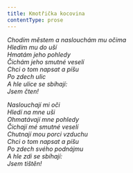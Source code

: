 ```yaml
---
title: Kmotřička kocovina
contentType: prose
---
```


<section>

_Chodím městem a naslouchám mu očima  
Hledím mu do uší  
Hmatám jeho pohledy  
Čichám jeho smutné veselí  
Chci o tom napsat a píšu  
Po zdech ulic  
A hle ulice se sbíhají:  
Jsem čten!_

</section>

<section>

_Naslouchají mi oči  
Hledí na mne uši  
Ohmatávají mne pohledy  
Čichají mé smutné veselí  
Chutnají mou porci vzduchu  
Chci o tom napsat a píšu  
Po zdech svého podnájmu  
A hle zdi se sbíhají:  
Jsem tištěn!_

</section>
